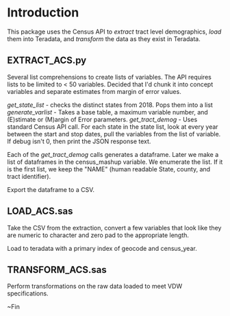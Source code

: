# Introduction
This package uses the Census API to _extract_ tract level demographics, _load_ them into Teradata, and _transform_ the data as they exist in Teradata.

## EXTRACT_ACS.py
Several list comprehensions to create lists of variables. The API requires lists to be limited to < 50 variables. Decided that I'd chunk it into concept variables and separate estimates from margin of error values.

*get_state_list* - checks the distinct states from 2018. Pops them into a list
*generate_varlist* - Takes a base table, a maximum variable number, and (E)stimate or (M)argin of Error parameters.
*get_tract_demog* - Uses standard Census API call. For each state in the state list, look at every year between the start and stop dates, pull the variables from the list of variable. If debug isn't 0, then print the JSON response text.

Each of the *get_tract_demog* calls generates a dataframe. Later we make a list of dataframes in the census_mashup variable. We enumerate the list. If it is the first list, we keep the "NAME" (human readable State, county, and tract identifier).

Export the dataframe to a CSV.

## LOAD_ACS.sas
Take the CSV from the extraction, convert a few variables that look like they are numeric to character and zero pad to the appropriate length. 

Load to teradata with a primary index of geocode and census_year.

## TRANSFORM_ACS.sas

Perform transformations on the raw data loaded to meet VDW specifications.

~Fin